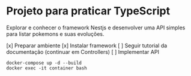 # Projeto para praticar TypeScript

Explorar e conhecer o framework Nestjs e desenvolver uma API simples para listar pokemons e suas evoluções.

[x] Preparar ambiente
[x] Instalar framework
[ ] Seguir tutorial da documentação (continuar em Controllers)
[ ] Implementar API


```
docker-compose up -d --build
docker exec -it container bash
```